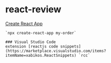 # react-review

[Create React App](https://reactjs.org/docs/create-a-new-react-app.html)  
```
`npx create-react-app my-order`  

### Visual Studio Code  
extension [reactjs code snippets](https://marketplace.visualstudio.com/items?itemName=xabikos.ReactSnippets) `rcc`  
